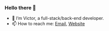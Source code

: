 ### Hello there 👋

- 🔭 I’m Victor, a full-stack/back-end developer. 
- 📫 How to reach me: [Email](mailto:victornjoseph@gmai.com), [Website](https://victornguli.me)
